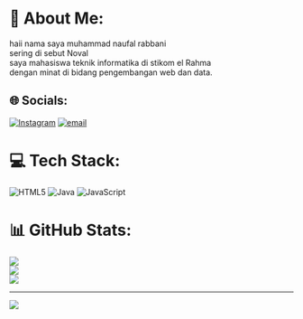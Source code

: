 # 💫 About Me:
haii nama saya muhammad naufal rabbani<br>sering di sebut Noval<br>saya mahasiswa teknik informatika di stikom el Rahma<br>dengan minat di bidang pengembangan web dan data. 


## 🌐 Socials:
[![Instagram](https://img.shields.io/badge/Instagram-%23E4405F.svg?logo=Instagram&logoColor=white)](https://instagram.com/novaaall.r_) [![email](https://img.shields.io/badge/Email-D14836?logo=gmail&logoColor=white)](mailto:novalrabbani79@gmail.com) 

# 💻 Tech Stack:
![HTML5](https://img.shields.io/badge/html5-%23E34F26.svg?style=for-the-badge&logo=html5&logoColor=white) ![Java](https://img.shields.io/badge/java-%23ED8B00.svg?style=for-the-badge&logo=openjdk&logoColor=white) ![JavaScript](https://img.shields.io/badge/javascript-%23323330.svg?style=for-the-badge&logo=javascript&logoColor=%23F7DF1E)
# 📊 GitHub Stats:
![](https://github-readme-stats.vercel.app/api?username=valzzuhuy&theme=dark&hide_border=false&include_all_commits=false&count_private=false)<br/>
![](https://nirzak-streak-stats.vercel.app/?user=valzzuhuy&theme=dark&hide_border=false)<br/>
![](https://github-readme-stats.vercel.app/api/top-langs/?username=valzzuhuy&theme=dark&hide_border=false&include_all_commits=false&count_private=false&layout=compact)

---
[![](https://visitcount.itsvg.in/api?id=valzzuhuy&icon=0&color=0)](https://visitcount.itsvg.in)

<!-- Proudly created with GPRM ( https://gprm.itsvg.in ) -->

